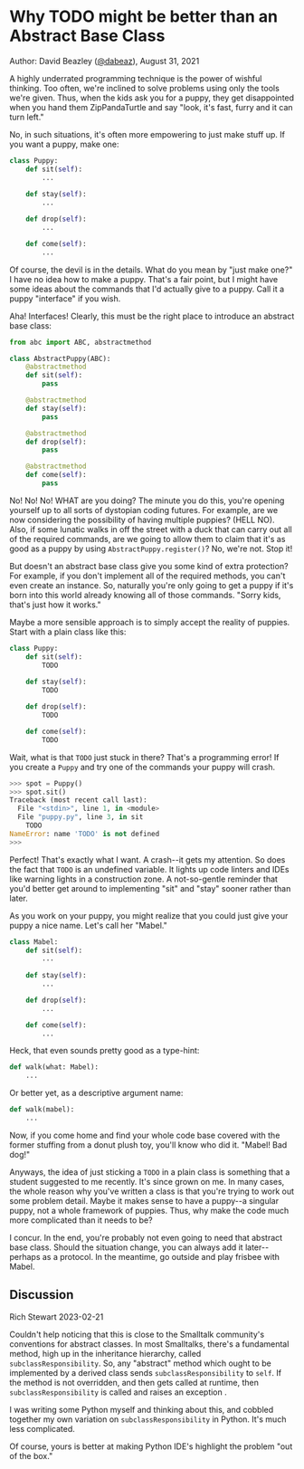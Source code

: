 # Why TODO might be better than an Abstract Base Class

Author: David Beazley ([@dabeaz](https://www.dabeaz.com)),
August 31, 2021

A highly underrated programming technique is the power of wishful thinking.  Too often, we're inclined to solve problems using only the tools we're given.  Thus, when the kids ask you for a puppy, they get disappointed when you hand them ZipPandaTurtle and say "look, it's fast, furry and it can turn left."

No, in such situations, it's often more empowering to just make stuff up.  If you want a puppy, make one:

```python
class Puppy:
    def sit(self):
        ...
    
    def stay(self):
        ...

    def drop(self):
        ...

    def come(self):
        ...
```

Of course, the devil is in the details.  What do you mean by "just make one?"  I have no idea how to make a puppy.  That's a fair point, but I might have some ideas about the commands that I'd actually give to a puppy.  Call it a puppy "interface" if you wish.

Aha!  Interfaces!  Clearly, this must be the right place to introduce an abstract base class:

```python
from abc import ABC, abstractmethod

class AbstractPuppy(ABC):
    @abstractmethod
    def sit(self):
        pass

    @abstractmethod
    def stay(self):
        pass

    @abstractmethod
    def drop(self):
        pass

    @abstractmethod
    def come(self):
        pass
```

No! No! No! WHAT are you doing?   The minute you do this, you're opening yourself up to all sorts of dystopian coding futures.  For example, are we now considering the possibility of having multiple puppies? (HELL NO).   Also, if some lunatic walks in off the street with a duck that can carry out all of the required commands, are we going to allow them to claim that it's as good as a puppy by using `AbstractPuppy.register()`?  No, we're not.  Stop it!

But doesn't an abstract base class give you some kind of extra protection?   For example, if you don't implement all of the required methods, you can't even create an instance.  So, naturally you're only going to get a puppy if it's born into this world already knowing all of those commands.  "Sorry kids, that's just how it works." 

Maybe a more sensible approach is to simply accept the reality of puppies.  Start with a plain class like this:

```python
class Puppy:
    def sit(self):
        TODO
    
    def stay(self):
        TODO

    def drop(self):
        TODO

    def come(self):
        TODO
```

Wait, what is that `TODO` just stuck in there?  That's a programming error!  If you create a `Puppy` and try one of the commands your puppy will crash.  

```python
>>> spot = Puppy()
>>> spot.sit()
Traceback (most recent call last):
  File "<stdin>", line 1, in <module>
  File "puppy.py", line 3, in sit
    TODO
NameError: name 'TODO' is not defined
>>> 
```

Perfect!  That's exactly what I want.  A crash--it gets my attention. So does the fact that `TODO` is an undefined variable.  It lights up code linters and IDEs like warning lights in a construction zone.  A not-so-gentle reminder that you'd better get around to implementing "sit" and "stay" sooner rather than later.  

As you work on your puppy, you might realize that you could just give your puppy a nice name.  Let's call her "Mabel."

```python
class Mabel:
    def sit(self):
        ...
    
    def stay(self):
        ...

    def drop(self):
        ...

    def come(self):
        ...
```

Heck, that even sounds pretty good as a type-hint:

```python
def walk(what: Mabel):
    ...
```

Or better yet, as a descriptive argument name:

```python
def walk(mabel):
    ...
```

Now, if you come home and find your whole code base covered with the former stuffing from a donut plush toy, you'll know who did it.  "Mabel! Bad dog!"

Anyways, the idea of just sticking a `TODO` in a plain class is something that a student suggested to me recently.   It's since grown on me.   In many cases, the whole reason why you've written a class is that you're trying to work out some problem detail.  Maybe it makes sense to have a puppy--a singular puppy, not a whole framework of puppies.  Thus, why make the code much more complicated than it needs to be?

I concur. In the end, you're probably not even going to need that abstract base class.   Should the situation change, you can always add it later--perhaps as a protocol.  In the meantime, go outside and play frisbee with Mabel. 

## Discussion

Rich Stewart 2023-02-21

Couldn't help noticing that this is close to the Smalltalk community's conventions for abstract classes.  In most Smalltalks, there's a fundamental method, high up in the inheritance hierarchy, called ```subclassResponsibility```.  So, any "abstract" method which ought to be implemented by a derived class sends ```subclassResponsibility``` to ```self```.  If the method is not overridden, and then gets called at runtime, then ```subclassResponsibility``` is called and raises an exception .

I was writing some Python myself and thinking about this, and cobbled together my own variation on ```subclassResponsibility``` in Python.  It's much less complicated.

Of course, yours is better at making Python IDE's highlight the problem "out of the box."










